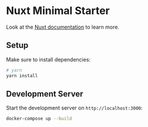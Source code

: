 # Nuxt Minimal Starter

Look at the [Nuxt documentation](https://nuxt.com/docs/getting-started/introduction) to learn more.

## Setup

Make sure to install dependencies:

```bash
# yarn
yarn install
```

## Development Server
Start the development server on `http://localhost:3000`:

```bash
docker-compose up --build
```